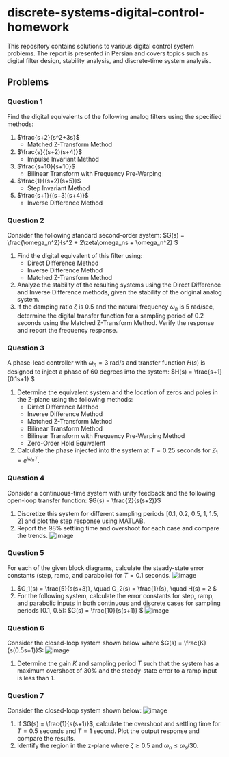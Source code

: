 # discrete-systems-digital-control-homework
This repository contains solutions to various digital control system problems. The report is presented in Persian and covers topics such as digital filter design, stability analysis, and discrete-time system analysis.
## Problems

### Question 1

Find the digital equivalents of the following analog filters using the specified methods:

1. $\frac{s+2}{s^2+3s}$
   - Matched Z-Transform Method
2. $\frac{s}{(s+2)(s+4)}$
   - Impulse Invariant Method
3. $\frac{s+10}{s+10}$
   - Bilinear Transform with Frequency Pre-Warping
4. $\frac{1}{(s+2)(s+5)}$
   - Step Invariant Method
5. $\frac{s+1}{(s+3)(s+4)}$
   - Inverse Difference Method

### Question 2

Consider the following standard second-order system:
 $G(s) = \frac{\omega_n^2}{s^2 + 2\zeta\omega_ns + \omega_n^2} $

1. Find the digital equivalent of this filter using:
   - Direct Difference Method
   - Inverse Difference Method
   - Matched Z-Transform Method
2. Analyze the stability of the resulting systems using the Direct Difference and Inverse Difference methods, given the stability of the original analog system.
3. If the damping ratio $\zeta$ is 0.5 and the natural frequency $\omega_n$ is 5 rad/sec, determine the digital transfer function for a sampling period of 0.2 seconds using the Matched Z-Transform Method. Verify the response and report the frequency response.

### Question 3

A phase-lead controller with $\omega_n = 3$ rad/s and transfer function $H(s)$ is designed to inject a phase of 60 degrees into the system:
$H(s) = \frac{s+1}{0.1s+1} $

1. Determine the equivalent system and the location of zeros and poles in the Z-plane using the following methods:
   - Direct Difference Method
   - Inverse Difference Method
   - Matched Z-Transform Method
   - Bilinear Transform Method
   - Bilinear Transform with Frequency Pre-Warping Method
   - Zero-Order Hold Equivalent
2. Calculate the phase injected into the system at $T = 0.25$ seconds for $Z_1 = e^{j\omega_nT}$.

### Question 4

Consider a continuous-time system with unity feedback and the following open-loop transfer function:
$G(s) = \frac{2}{s(s+2)}$

1. Discretize this system for different sampling periods [0.1, 0.2, 0.5, 1, 1.5, 2] and plot the step response using MATLAB.
2. Report the 98% settling time and overshoot for each case and compare the trends.
![image](https://github.com/user-attachments/assets/7284c489-2b3c-4f43-be6d-9e79453ac694)


### Question 5

For each of the given block diagrams, calculate the steady-state error constants (step, ramp, and parabolic) for $T = 0.1$ seconds.
![image](https://github.com/user-attachments/assets/1fbbb483-074e-4876-b0e4-84611ba54e66)

1. $G_1(s) = \frac{5}{s(s+3)}, \quad G_2(s) = \frac{1}{s}, \quad H(s) = 2 $
2. For the following system, calculate the error constants for step, ramp, and parabolic inputs in both continuous and discrete cases for sampling periods [0.1, 0.5]:
   $G(s) = \frac{10}{s(s+1)} $
![image](https://github.com/user-attachments/assets/7f3f8e82-17be-40b4-b025-d367acb131ec)

### Question 6

Consider the closed-loop system shown below where $G(s) = \frac{K}{s(0.5s+1)}$:
![image](https://github.com/user-attachments/assets/099ccc0c-48e4-497d-89e6-dfff96f18448)

1. Determine the gain $K$ and sampling period $T$ such that the system has a maximum overshoot of 30% and the steady-state error to a ramp input is less than 1.

### Question 7

Consider the closed-loop system shown below:
![image](https://github.com/user-attachments/assets/5f17847e-1144-454c-9af4-18ca7035bcdb)

1. If $G(s) = \frac{1}{s(s+1)}$, calculate the overshoot and settling time for $T = 0.5$ seconds and $T = 1$ second. Plot the output response and compare the results.
2. Identify the region in the z-plane where $\zeta \geq 0.5$ and $\omega_n \leq \omega_s/30$.


